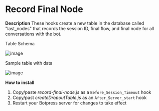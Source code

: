 # Record Final Node
**Description**
These hooks create a new table in the database called "last_nodes" that records the session ID, final flow, and final node for all conversations with the bot.

Table Schema

![image](https://user-images.githubusercontent.com/77560236/149194794-9b45bf70-cd12-4dda-a04c-ff50727014b7.png)

Sample table with data

![image](https://user-images.githubusercontent.com/77560236/149194735-11b3305d-62bb-448f-b93a-5b91e6f94a73.png)

**How to install**
1. Copy/paste *record-final-node.js* as a `Before_Session_Timeout` hook
2. Copy/past *createDropoutTable.js* as an `After_Server_start` hook
3. Restart your Botpress server for changes to take effect

